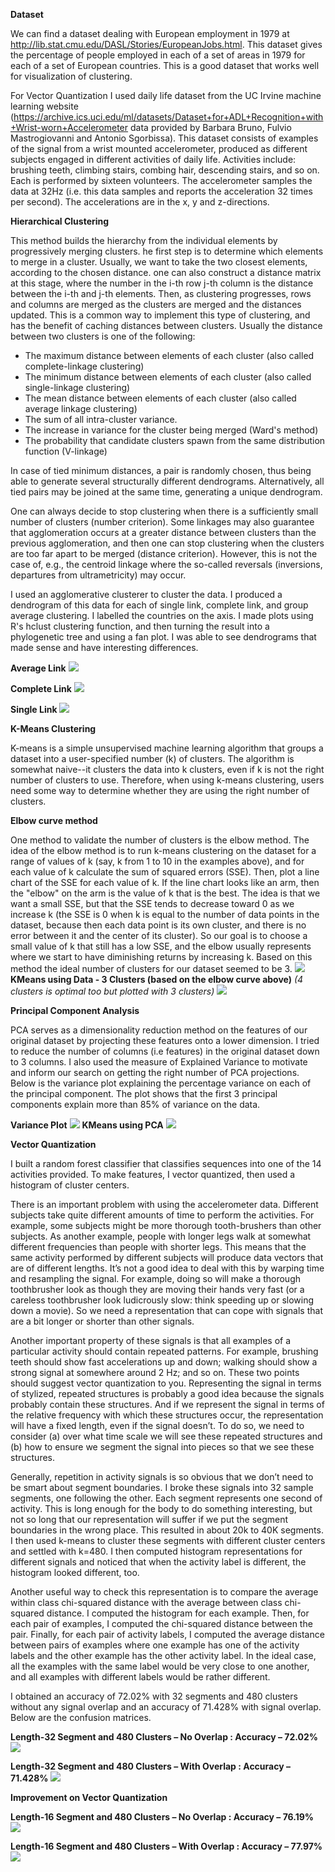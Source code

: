 **Dataset**

We can find a dataset dealing with European employment in 1979 at http://lib.stat.cmu.edu/DASL/Stories/EuropeanJobs.html. This dataset gives the percentage of people employed in each of a set of areas in 1979 for each of a set of European countries. This is a good dataset that works well for visualization of clustering.

For Vector Quantization I used daily life dataset from the UC Irvine machine learning website (https://archive.ics.uci.edu/ml/datasets/Dataset+for+ADL+Recognition+with+Wrist-worn+Accelerometer data provided by Barbara Bruno, Fulvio Mastrogiovanni and Antonio Sgorbissa). This dataset consists of examples of the signal from a wrist mounted accelerometer, produced as different subjects engaged in different activities of daily life. Activities include: brushing teeth, climbing stairs, combing hair, descending stairs, and so on. Each is performed by sixteen volunteers. The accelerometer samples the data at 32Hz (i.e. this data samples and reports the acceleration 32 times per second). The
accelerations are in the x, y and z-directions. 

**Hierarchical Clustering**

This method builds the hierarchy from the individual elements by progressively merging clusters. he first step is to determine which elements to merge in a cluster. Usually, we want to take the two closest elements, according to the chosen distance. one can also construct a distance matrix at this stage, where the number in the i-th row j-th column is the distance between the i-th and j-th elements. Then, as clustering progresses, rows and columns are merged as the clusters are merged and the distances updated. This is a common way to implement this type of clustering, and has the benefit of caching distances between clusters. Usually the distance between two clusters is one of the following:

+ The maximum distance between elements of each cluster (also called complete-linkage clustering)
+ The minimum distance between elements of each cluster (also called single-linkage clustering)
+ The mean distance between elements of each cluster (also called average linkage clustering)
+ The sum of all intra-cluster variance.
+ The increase in variance for the cluster being merged (Ward's method)
+ The probability that candidate clusters spawn from the same distribution function (V-linkage)

In case of tied minimum distances, a pair is randomly chosen, thus being able to generate several structurally different dendrograms. Alternatively, all tied pairs may be joined at the same time, generating a unique dendrogram.

One can always decide to stop clustering when there is a sufficiently small number of clusters (number criterion). Some linkages may also guarantee that agglomeration occurs at a greater distance between clusters than the previous agglomeration, and then one can stop clustering when the clusters are too far apart to be merged (distance criterion). However, this is not the case of, e.g., the centroid linkage where the so-called reversals (inversions, departures from ultrametricity) may occur.

I used an agglomerative clusterer to cluster the data. I produced a dendrogram of this data for each of single link, complete link, and group average clustering. I labelled the countries on the axis. I made plots using R's hclust clustering function, and then turning the result into a phylogenetic tree and using a fan plot. I was able to see dendrograms that made sense and have interesting differences.

**Average Link**
<img src="Dendogram_average.png">

**Complete Link**
<img src="Dendogram_complete.png">

**Single Link**
<img src="Dendogram_single.png">

**K-Means Clustering**

K-means is a simple unsupervised machine learning algorithm that groups a dataset into a user-specified number (k) of clusters. The algorithm is somewhat naive--it clusters the data into k clusters, even if k is not the right number of clusters to use. Therefore, when using k-means clustering, users need some way to determine whether they are using the right number of clusters.

**Elbow curve method**

One method to validate the number of clusters is the elbow method. The idea of the elbow method is to run k-means clustering on the dataset for a range of values of k (say, k from 1 to 10 in the examples above), and for each value of k calculate the sum of squared errors (SSE). Then, plot a line chart of the SSE for each value of k. If the line chart looks like an arm, then the "elbow" on the arm is the value of k that is the best. The idea is that we want a small SSE, but that the SSE tends to decrease toward 0 as we increase k (the SSE is 0 when k is equal to the number of data points in the dataset, because then each data point is its own cluster, and there is no error between it and the center of its cluster). So our goal is to choose a small value of k that still has a low SSE, and the elbow usually represents where we start to have diminishing returns by increasing k. Based on this method the ideal number of clusters for our dataset seemed to be 3.
<img src="elbow_curve.png">
**KMeans using Data - 3 Clusters (based on the elbow curve above)**
*(4 clusters is optimal too but plotted with 3 clusters)*
<img src="KMeans_Plot_1.png">

**Principal Component Analysis**

PCA serves as a dimensionality reduction method on the features of our original dataset by projecting these features onto a lower dimension. I tried to reduce the number of columns (i.e features) in the original dataset down to 3 columns. I also used the measure of Explained Variance to motivate and inform our search on getting the right number of PCA projections. Below is the variance plot explaining the percentage variance on each of the principal component. The plot shows that the first 3 principal components explain more than 85% of variance on the data.

**Variance Plot**
<img src="princomp_variance_plot.png">
**KMeans using PCA**
<img src="KMeans_Plot_2.png"> 

**Vector Quantization**

I built a random forest classifier that classifies sequences into one of the 14 activities provided. To make features, I vector quantized, then used a histogram of cluster centers.

There is an important problem with using the accelerometer data. Different subjects take quite different amounts of time to perform the activities. For example, some subjects might be more thorough tooth-brushers than other subjects. As another example, people with longer legs walk at somewhat different frequencies than people with shorter legs. This means that the same activity performed by different subjects will produce data vectors that are of different lengths. It’s not a good idea to deal with this by warping time and resampling the signal. For example, doing so will make a thorough toothbrusher look as though they are moving their hands very fast (or a careless toothbrusher look ludicrously slow: think speeding up or slowing down a movie). So we need a representation that can cope with signals that are a bit longer or shorter than other signals.

Another important property of these signals is that all examples of a particular activity should contain repeated patterns. For example, brushing teeth should show fast accelerations up and down; walking should show a strong signal at somewhere around 2 Hz; and so on. These two points should suggest vector quantization to you. Representing the signal in terms of stylized, repeated structures is probably a good idea because the signals probably contain these structures. And if we represent the signal in terms of the relative frequency with which these structures occur, the representation will have a fixed length, even if the signal doesn’t. To do so, we need to consider (a) over what time scale we will see these repeated structures and (b) how to ensure we segment the signal into pieces so that we see these structures.

Generally, repetition in activity signals is so obvious that we don’t need to be smart about segment boundaries. I broke these signals into 32 sample segments, one following the other. Each segment represents one second of activity. This is long enough for the body to do something interesting, but not so long that our representation will suffer if we put the segment boundaries in the wrong place. This resulted in about 20k to 40K segments. I then used k-means to cluster these segments with different cluster centers and settled with k=480. I then computed histogram representations for different signals and noticed that when the activity label is different, the histogram looked different, too.

Another useful way to check this representation is to compare the average within class chi-squared distance with the average between class chi-squared distance. I computed the histogram for each example. Then, for each pair of examples, I computed the chi-squared distance between the pair. Finally, for each pair of activity labels, I computed the average distance between pairs of examples where one example has one of the activity labels and the other example has the other activity label. In the ideal case, all the examples with the same label would be very close to one another, and all examples with different labels would be rather different. 

I obtained an accuracy of 72.02% with 32 segments and 480 clusters without any signal overlap and an accuracy of 71.428% with signal overlap. Below are the confusion matrices.

**Length-32 Segment and 480 Clusters – No Overlap : Accuracy – 72.02%**
<img src="mat1.png">

**Length-32 Segment and 480 Clusters – With Overlap : Accuracy – 71.428%**
<img src="mat2.png">

**Improvement on Vector Quantization**

**Length-16 Segment and 480 Clusters – No Overlap : Accuracy – 76.19%**
<img src="mat3.png">

**Length-16 Segment and 480 Clusters – With Overlap : Accuracy – 77.97%**
<img src="mat4.png">

